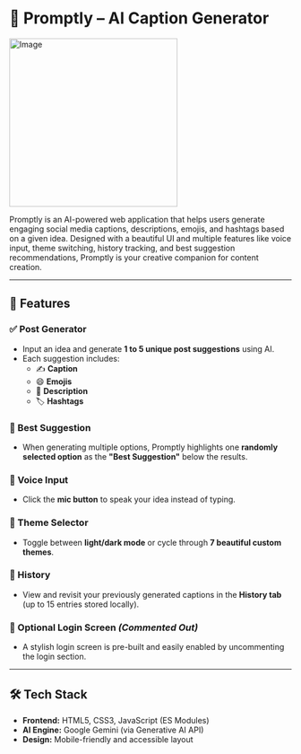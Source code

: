 # 🌟 Promptly – AI Caption Generator

<img width="300"  alt="Image" src="https://github.com/user-attachments/assets/cd69c613-7729-4092-be22-909c9c5aca42" />

Promptly is an AI-powered web application that helps users generate engaging social media captions, descriptions, emojis, and hashtags based on a given idea. Designed with a beautiful UI and multiple features like voice input, theme switching, history tracking, and best suggestion recommendations, Promptly is your creative companion for content creation.

---

## 🚀 Features

### ✅ Post Generator
- Input an idea and generate **1 to 5 unique post suggestions** using AI.
- Each suggestion includes:
  - ✍️ **Caption**
  - 😄 **Emojis**
  - 📖 **Description**
  - 🏷️ **Hashtags**

### 🌟 Best Suggestion
- When generating multiple options, Promptly highlights one **randomly selected option** as the **"Best Suggestion"** below the results.

### 🎤 Voice Input
- Click the **mic button** to speak your idea instead of typing.

### 🎨 Theme Selector
- Toggle between **light/dark mode** or cycle through **7 beautiful custom themes**.

### 📜 History
- View and revisit your previously generated captions in the **History tab** (up to 15 entries stored locally).

### 🔐 Optional Login Screen *(Commented Out)*
- A stylish login screen is pre-built and easily enabled by uncommenting the login section.

---

## 🛠️ Tech Stack

- **Frontend:** HTML5, CSS3, JavaScript (ES Modules)
- **AI Engine:** Google Gemini (via Generative AI API)
- **Design:** Mobile-friendly and accessible layout

